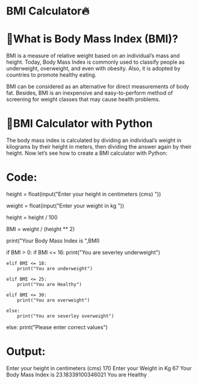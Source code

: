 # BMI Calculator🔥
# 📌What is Body Mass Index (BMI)?
BMI is a measure of relative weight based on an individual’s mass and height. Today, Body Mass Index is commonly used to classify people as underweight, overweight, and even with obesity. Also, it is adopted by countries to promote healthy eating.

BMI can be considered as an alternative for direct measurements of body fat. Besides, BMI is an inexpensive and easy-to-perform method of screening for weight classes that may cause health problems.

# 📌BMI Calculator with Python
The body mass index is calculated by dividing an individual’s weight in kilograms by their height in meters, then dividing the answer again by their height. Now let’s see how to create a BMI calculator with Python:
# Code:

height = float(input("Enter your height in centimeters (cms) "))

weight = float(input("Enter your weight in kg "))

height = height / 100

BMI = weight / (height ** 2)

print("Your Body Mass Index is ",BMI)

if BMI > 0:
    if BMI <= 16:
        print("You are severley underweight")

    elif BMI <= 18:
        print("You are underweight")

    elif BMI <= 25:
        print("You are Healthy")

    elif BMI <= 30:
        print("You are overweight")

    else:
        print("You are severley overweight")

else:
    print("Please enter correct values") 
    
# Output:
Enter your height in centimeters (cms) 170
Enter your Weight in Kg 67
Your Body Mass Index is 23.18339100346021
You are Healthy
